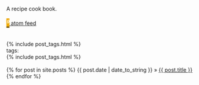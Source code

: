 <script>
document.getElementById("indexsmall").style.backgroundColor="#EFAB00";
document.getElementById("indextext").style.color="#000000";
document.getElementById("index").className="menu2active";
</script>
A recipe cook book.<br><br>
<span id="Rss" style="display:table;"> [<i class="material-icons" style="background-color:#EFAB00;color:#ffffff;font-size:1.5em;margin-top:.5em; margin-bottom:-.5em;display: table-cell;vertical-align: middle;">&#xE0E5;</i><span style="vertical-align: middle;display:table-cell;">&nbsp;atom feed </span> ]({{site.baseurl}}/atom.xml)</span>
<br><br>
{% include post_tags.html %}
<br>
tags:<br>
{% include post_tags.html %}
<br><br>
{% for post in site.posts %}
{{ post.date | date_to_string }} &raquo; <a href="/recipes{{post.url}}">{{ post.title }}</a>
{% endfor %}


